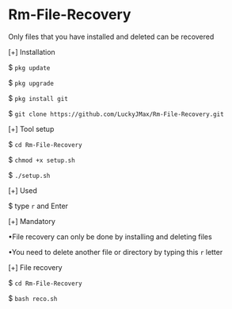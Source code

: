 # Rm-File-Recovery
Only files that you have installed and deleted can be recovered


[+] Installation


$ ``pkg update``


$ ``pkg upgrade``


$ ``pkg install git``


$ ``git clone https://github.com/LuckyJMax/Rm-File-Recovery.git``


[+] Tool setup


$ ``cd Rm-File-Recovery``


$ ``chmod +x setup.sh``


$ ``./setup.sh``


[+] Used


$ type ``r`` and Enter


[+] Mandatory


•File recovery can only be done by installing and deleting files

•You need to delete another file or directory by typing this ``r`` letter

[+] File recovery


$ ``cd Rm-File-Recovery``


$ ``bash reco.sh``



